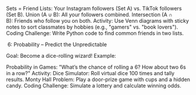 Sets = Friend Lists: Your Instagram followers (Set A) vs. TikTok followers (Set B).
Union (A ∪ B): All your followers combined.
Intersection (A ∩ B): Friends who follow you on both.
Activity: Use Venn diagrams with sticky notes to sort classmates by hobbies (e.g., "gamers" vs. "book lovers").
Coding Challenge: Write Python code to find common friends in two lists.



 6: Probability – Predict the Unpredictable

Goal: Become a dice-rolling wizard!
Example:

Probability in Games: "What’s the chance of rolling a 6? How about two 6s in a row?"
Activity:
Dice Simulator: Roll virtual dice 100 times and tally results.
Monty Hall Problem: Play a door-prize game with cups and a hidden candy.
Coding Challenge: Simulate a lottery and calculate winning odds.

